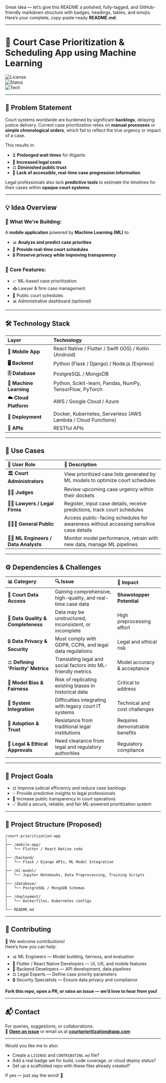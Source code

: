 Great idea — let’s give this README a polished, fully-tagged, and GitHub-friendly markdown structure with badges, headings, tables, and emojis. Here’s your complete, copy-paste-ready **README.md**:

---

# 📱 Court Case Prioritization & Scheduling App using Machine Learning

![License](https://img.shields.io/badge/License-MIT-green.svg)  
![Status](https://img.shields.io/badge/status-idea-blue)  
![Tech](https://img.shields.io/badge/Tech-Flutter%20%7C%20React%20Native%20%7C%20Python%20%7C%20ML-orange)

---

## 📌 Problem Statement

Court systems worldwide are burdened by significant **backlogs**, delaying justice delivery. Current case prioritization relies on **manual processes** or **simple chronological orders**, which fail to reflect the true urgency or impact of a case.

This results in:
- ⏳ **Prolonged wait times** for litigants  
- 💸 **Increased legal costs**  
- ⚖️ **Diminished public trust**  
- 🚫 **Lack of accessible, real-time case progression information**  

Legal professionals also lack **predictive tools** to estimate the timelines for their cases within **opaque court systems**.

---

## 💡 Idea Overview

### 🎯 What We're Building:
A **mobile application** powered by **Machine Learning (ML)** to:
- 📊 **Analyze and predict case priorities**  
- 📅 **Provide real-time court schedules**  
- 🔒 **Preserve privacy while improving transparency**

### 📝 Core Features:
- 📈 ML-based case prioritization
- 📥 Lawyer & firm case management
- 📅 Public court schedules
- 📊 Administrative dashboard *(optional)*

---

## 🛠️ Technology Stack

| Layer               | Technology                                                                 |
|:--------------------|:---------------------------------------------------------------------------|
| **📱 Mobile App**        | React Native / Flutter / Swift (iOS) / Kotlin (Android)                     |
| **🖥️ Backend**           | Python (Flask / Django) / Node.js (Express)                                |
| **🗄️ Database**          | PostgreSQL / MongoDB                                                        |
| **🤖 Machine Learning**  | Python, Scikit-learn, Pandas, NumPy, TensorFlow, PyTorch                    |
| **☁️ Cloud Platform**    | AWS / Google Cloud / Azure                                                   |
| **🚀 Deployment**        | Docker, Kubernetes, Serverless (AWS Lambda / Cloud Functions)               |
| **🔗 APIs**              | RESTful APIs                                                                |

---

## 📱 Use Cases

| 👤 User Role              | 📌 Description                                                                                          |
|:--------------------------|:--------------------------------------------------------------------------------------------------------|
| 🏛️ **Court Administrators** | View prioritized case lists generated by ML models to optimize court schedules                          |
| 👩‍⚖️ **Judges**               | Review upcoming case urgency within their dockets                                                       |
| 👨‍💼 **Lawyers / Legal Firms**| Register, input case details, receive predictions, track court schedules                                 |
| 🧑‍🤝‍🧑 **General Public**       | Access public-facing schedules for awareness without accessing sensitive case details                   |
| 🧑‍💻 **ML Engineers / Data Analysts**| Monitor model performance, retrain with new data, manage ML pipelines                                  |

---

## ⚙️ Dependencies & Challenges

| 📊 Category                    | 🔍 Issue                                                                                      | 🚨 Impact                     |
|:-------------------------------|:----------------------------------------------------------------------------------------------|:-------------------------------|
| 📑 **Court Data Access**          | Gaining comprehensive, high-quality, and real-time case data                                   | **Showstopper Potential**       |
| 📝 **Data Quality & Completeness**| Data may be unstructured, inconsistent, or incomplete                                           | High preprocessing effort       |
| 🔒 **Data Privacy & Security**   | Must comply with GDPR, CCPA, and legal data regulations                                          | Legal and ethical risk          |
| ⚖️ **Defining 'Priority' Metrics**| Translating legal and social factors into ML-friendly metrics                                    | Model accuracy & acceptance     |
| 🧮 **Model Bias & Fairness**      | Risk of replicating existing biases in historical data                                           | Critical to address             |
| 🔌 **System Integration**         | Difficulties integrating with legacy court IT systems                                            | Technical and cost challenges   |
| 🤝 **Adoption & Trust**           | Resistance from traditional legal institutions                                                  | Requires demonstrable benefits  |
| 📜 **Legal & Ethical Approvals**  | Need clearance from legal and regulatory authorities                                             | Regulatory compliance           |

---

## 🎯 Project Goals

- ⚖️ Improve judicial efficiency and reduce case backlogs  
- 💡 Provide predictive insights to legal professionals  
- 📣 Increase public transparency in court operations  
- ✅ Build a secure, reliable, and fair ML-powered prioritization system  

---

## 📂 Project Structure (Proposed)

```
/court-prioritization-app
│
├── /mobile-app/
│   └── Flutter / React Native code
│
├── /backend/
│   └── Flask / Django APIs, ML Model Integration
│
├── /ml-model/
│   └── Jupyter Notebooks, Data Preprocessing, Training Scripts
│
├── /database/
│   └── PostgreSQL / MongoDB Schemas
│
├── /deployment/
│   └── Dockerfiles, Kubernetes configs
│
└── README.md
```

---

## 🤝 Contributing

👋 We welcome contributions!  
Here’s how you can help:
- 📊 ML Engineers — Model building, fairness, and evaluation  
- 📱 Flutter / React Native Developers — UI, UX, and mobile features  
- 🔌 Backend Developers — API development, data pipelines  
- ⚖️ Legal Experts — Define case priority parameters  
- 🔒 Security Specialists — Ensure data privacy and compliance  

**Fork this repo, open a PR, or raise an issue — we’d love to hear from you!**

---

## 📬 Contact

For queries, suggestions, or collaborations:  
📧 **[Open an issue](https://github.com/)** or email us at **courtprioritization@app.com**

---

Would you like me to also:
- Create a `LICENSE` and `CONTRIBUTING.md` file?  
- Add a real badge set for build, code coverage, or cloud deploy status?  
- Set up a scaffolded repo with these files already created?  

If yes — just say the word! 🚀
